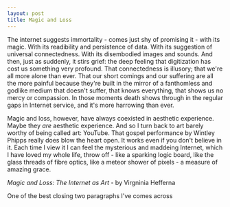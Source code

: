 ```yaml
---
layout: post
title: Magic and Loss
--- 
```


The internet suggests immortality - comes just shy of promising it - with its magic. With its readibility and persistence of data. With its suggestion of universal connectedness. With its disembodied images and sounds. And then, just as suddenly, it stirs grief: the deep feeling that digitization has cost us something very profound. That connectedness is illusory; that we're all more alone than ever. That our short comings and our suffering are all the more painful because they're built in the mirror of a fanthomless and godlike medium that doesn't suffer, that knows everything, that shows us no mercy or compassion. In those moments death shows through in the regular gaps in Internet service, and it's more harrowing than ever. 

Magic and loss, however, have always coexisted in aesthetic experience. Maybe they *are* aesthetic experience. And so I turn back to art barely worthy of being called art: YouTube. That gospel performance by Wintley Phipps really does blow the heart open. It works even if you don't believe in it. Each time I view it I can feel the mysterious and maddeing Internet, which I have loved my whole life, throw off - like a sparking logic board, like the glass threads of fibre optics, like a meteor shower of pixels - a measure of amazing grace. 

*Magic and Loss: The Internet as Art* - by Virgninia Hefferna 

One of the best closing two paragraphs I've comes across 
